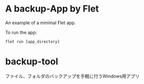 # A backup-App by Flet

An example of a minimal Flet app.

To run the app:

```
flet run [app_directory]
```
# backup-tool
ファイル、フォルダのバックアップを手軽に行うWindows用アプリ
